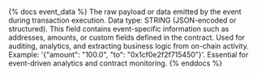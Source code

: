 {% docs event_data %}
The raw payload or data emitted by the event during transaction execution. Data type: STRING (JSON-encoded or structured). This field contains event-specific information such as addresses, amounts, or custom fields defined in the contract. Used for auditing, analytics, and extracting business logic from on-chain activity. Example: '{"amount": "100.0", "to": "0x1cf0e2f2f715450"}'. Essential for event-driven analytics and contract monitoring.
{% enddocs %}